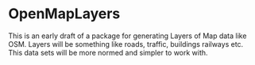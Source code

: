 # OpenMapLayers

This is an early draft of a package for generating Layers of Map data like OSM. Layers will be something like roads,
traffic, buildings railways etc. This data sets will be more normed and simpler to work with.
